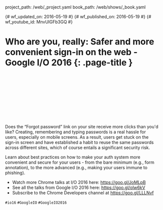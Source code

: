 project_path: /web/_project.yaml book_path: /web/shows/_book.yaml

{# wf_updated_on: 2016-05-19 #} {# wf_published_on: 2016-05-19 #} {# wf_youtube_id: MnvUlGFb3GQ #}

# Who are you, really: Safer and more convenient sign-in on the web - Google I/O 2016 {: .page-title }

<div class="video-wrapper">
  <iframe class="devsite-embedded-youtube-video" data-video-id="MnvUlGFb3GQ"
          data-autohide="1" data-showinfo="0" frameborder="0" allowfullscreen>
  </iframe>
</div>

Does the “Forgot password” link on your site receive more clicks than you'd like? Creating, remembering and typing passwords is a real hassle for users, especially on mobile screens. As a result, users get stuck on the sign-in screen and have established a habit to reuse the same passwords across different sites, which of course entails a significant security risk.

Learn about best practices on how to make your auth system more convenient and secure for your users - from the bare minimum (e.g., form annotation), to the more advanced (e.g., making your users immune to phishing).

* Watch more Chrome talks at I/O 2016 here: <https://goo.gl/JoMLpB> 
* See all the talks from Google I/O 2016 here: <https://goo.gl/olw6kV>
* Subscribe to the Chrome Developers channel at <https://goo.gl/LLLNvf>

`#io16` `#GoogleIO` `#GoogleIO2016`